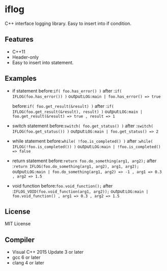 # iflog

C++ interface logging library. Easy to insert into if condition.

## Features

* C++11
* Header-only
* Easy to insert into statement.

## Examples

* if statement
  before:`if( foo.has_error() )`
  after :`if( IFLOG(foo.has_error()) )`
  output:`LOG:main | foo.has_error() => true`

  before:`if( foo.get_result(&result) )`
  after :`if( IFLOG(foo.get_result(&result), result) )`
  output:`LOG:main | foo.get_result(&result) => true , result => 1`

* switch statement
  before:`switch( foo.get_status() )`
  after :`switch( IFLOG(foo.get_status()) )`
  output:`LOG:main | foo.get_status() => 2`

* while statement
  before:`while( !foo.is_completed() )`
  after :`while( IFLOG(!foo.is_completed()) )`
  output:`LOG:main | !foo.is_completed() => false`

* return statement
  before:`return foo.do_something(arg1, arg2);`
  after :`return IFLOG(foo.do_something(arg1, arg2), arg1, arg2);`
  output:`LOG:main | foo.do_something(arg1, arg2) => -1 , arg1 => 0.3 , arg2 => 1.5`

* void function
  before:`foo.void_function();`
  after :`IFLOG_VOID(foo.void_function(arg1, arg2));`
  output:`LOG:main | foo.void_function() , arg1 => 0.3 , arg2 => 1.5`

## License

  MIT License

## Compiler
* Visual C++ 2015 Update 3 or later
* gcc 6 or later
* clang 4 or later
